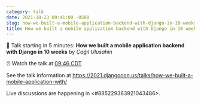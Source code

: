 ```yaml
---
category: talk
date: 2021-10-23 09:41:00 -0500
slug: how-we-built-a-mobile-application-backend-with-django-in-10-weeks
title: How we built a mobile application backend with Django in 10 weeks
---
```


:tada: Talk starting in 5 minutes: **How we built a mobile application backend with Django in 10 weeks** by *Çağıl Ulusahin*

:alarm_clock: Watch the talk at [09:46 CDT](https://time.is/compare/0946AM_23_October_2021_in_Chicago)

See the talk information at https://2021.djangocon.us/talks/how-we-built-a-mobile-application-with/

Live discussions are happening in <#885229363921043486>.